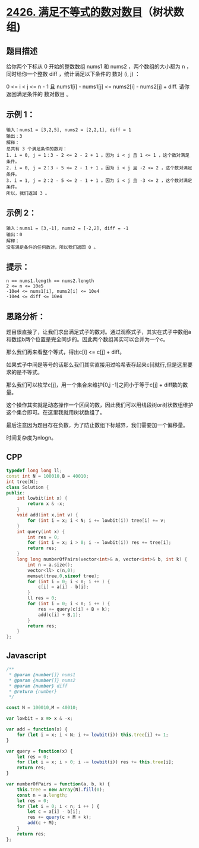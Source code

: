 # [2426. 满足不等式的数对数目](https://leetcode.cn/problems/number-of-pairs-satisfying-inequality/)（树状数组)

## 题目描述

给你两个下标从 0 开始的整数数组 nums1 和 nums2 ，两个数组的大小都为 n ，同时给你一个整数 diff ，统计满足以下条件的 数对 (i, j) ：

0 <= i < j <= n - 1 且
nums1[i] - nums1[j] <= nums2[i] - nums2[j] + diff.
请你返回满足条件的 数对数目 。

## 示例 1：
```
输入：nums1 = [3,2,5], nums2 = [2,2,1], diff = 1
输出：3
解释：
总共有 3 个满足条件的数对：
1. i = 0, j = 1：3 - 2 <= 2 - 2 + 1 。因为 i < j 且 1 <= 1 ，这个数对满足条件。
2. i = 0, j = 2：3 - 5 <= 2 - 1 + 1 。因为 i < j 且 -2 <= 2 ，这个数对满足条件。
3. i = 1, j = 2：2 - 5 <= 2 - 1 + 1 。因为 i < j 且 -3 <= 2 ，这个数对满足条件。
所以，我们返回 3 。
```

## 示例 2：
```
输入：nums1 = [3,-1], nums2 = [-2,2], diff = -1
输出：0
解释：
没有满足条件的任何数对，所以我们返回 0 。
```

## 提示：
```
n == nums1.length == nums2.length
2 <= n <= 10e5
-10e4 <= nums1[i], nums2[i] <= 10e4
-10e4 <= diff <= 10e4
```

## 思路分析：
题目很直接了，让我们求出满足式子的数对。通过观察式子，其实在式子中数组a和数组b两个位置是完全同步的。因此两个数组其实可以合并为一个c。

那么我们再来看整个等式，得出c[i] <= c[j] + diff。

如果式子中间是等号的话那么我们其实直接用过哈希表存起来c[i]就行,但是这里要求的是不等式。

那么我们可以枚举c[j]，用一个集合来维护[0,j -1]之间小于等于c[j] + diff数的数量。

这个操作其实就是动态操作一个区间的数，因此我们可以用线段树or树状数组维护这个集合即可。在这里我就用树状数组了。

最后注意因为题目存在负数，为了防止数组下标越界，我们需要加一个偏移量。

时间复杂度为nlogn。

## CPP
```cpp
typedef long long ll;
const int N = 100010,B = 40010;
int tree[N];
class Solution {
public:
    int lowbit(int x) {
        return x & -x;
    }
    void add(int x,int v) {
        for (int i = x; i < N; i += lowbit(i)) tree[i] += v;
    }
    int query(int x) {
        int res = 0;
        for (int i = x; i > 0; i -= lowbit(i)) res += tree[i];
        return res;
    }
    long long numberOfPairs(vector<int>& a, vector<int>& b, int k) {
        int n = a.size();
        vector<ll> c(n,0);
        memset(tree,0,sizeof tree);
        for (int i = 0; i < n; i ++ ) {
            c[i] = a[i] - b[i];
        }
        ll res = 0;
        for (int i = 0; i < n; i ++ ) {
            res += query(c[i] + B + k);
            add(c[i] + B,1);
        }
        return res;
    }
};
```

## Javascript
```Javascript
/**
 * @param {number[]} nums1
 * @param {number[]} nums2
 * @param {number} diff
 * @return {number}
 */

const N = 100010,M = 40010;

var lowbit = x => x & -x;

var add = function(x) {
    for (let i = x; i < N; i += lowbit(i)) this.tree[i] += 1;
}

var query = function(x) {
    let res = 0;
    for (let i = x; i > 0; i -= lowbit(i)) res += this.tree[i];
    return res;
}

var numberOfPairs = function(a, b, k) {
    this.tree = new Array(N).fill(0);
    const n = a.length;
    let res = 0;
    for (let i = 0; i < n; i ++ ) {
        let c = a[i] - b[i];
        res += query(c + M + k);
        add(c + M);
    }
    return res;
};
```
